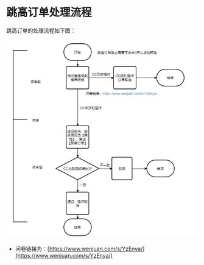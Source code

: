 # 跳高订单处理流程

跳高订单的处理流程如下图：

![](../../../../.gitbook/assets/image%20%28171%29.png)

* 问卷链接为：[https://www.wenjuan.com/s/YzEnya/](https://www.wenjuan.com/s/YzEnya/)

